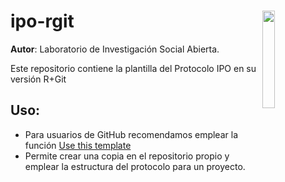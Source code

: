 # ipo-rgit <img src="https://deploy-preview-1--lisacoes.netlify.app/input/ipo-hex.png " alt=" " style="float: right;width: 20%;max-height: 100%" />

**Autor**: Laboratorio de Investigación Social Abierta.

Este repositorio contiene la plantilla del Protocolo IPO en su versión R+Git

## Uso:

* Para usuarios de GitHub recomendamos emplear la función
<a class="btn btn-primary ml-2" href="https://github.com/jciturras/ipo-rgit/generate">Use this template</a>
* Permite crear una copia en el repositorio propio y emplear la estructura del protocolo para un proyecto.
